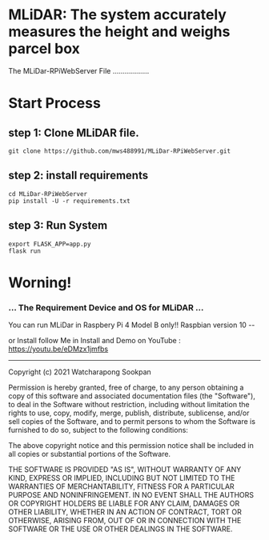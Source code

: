 # MLiDAR: The system accurately measures the height and weighs parcel box
The MLiDar-RPiWebServer File
..................

# Start Process
## step 1: Clone MLiDAR file.
    git clone https://github.com/mws488991/MLiDar-RPiWebServer.git 

## step 2: install requirements
    cd MLiDar-RPiWebServer
    pip install -U -r requirements.txt 

## step 3: Run System
    export FLASK_APP=app.py 
    flask run 

# **Worning!**
   ### ... The Requirement Device and OS for MLiDAR ...
   You can run MLiDar in Raspbery Pi 4 Model B only!! 
   Raspbian version 10 --

or Install follow Me in 
   Install and Demo on YouTube : https://youtu.be/eDMzx1jmfbs 
   
--------------------------------------

Copyright (c) 2021 Watcharapong Sookpan

Permission is hereby granted, free of charge, to any person obtaining a copy
of this software and associated documentation files (the "Software"), to deal
in the Software without restriction, including without limitation the rights
to use, copy, modify, merge, publish, distribute, sublicense, and/or sell
copies of the Software, and to permit persons to whom the Software is
furnished to do so, subject to the following conditions:

The above copyright notice and this permission notice shall be included in all
copies or substantial portions of the Software.

THE SOFTWARE IS PROVIDED "AS IS", WITHOUT WARRANTY OF ANY KIND, EXPRESS OR
IMPLIED, INCLUDING BUT NOT LIMITED TO THE WARRANTIES OF MERCHANTABILITY,
FITNESS FOR A PARTICULAR PURPOSE AND NONINFRINGEMENT. IN NO EVENT SHALL THE
AUTHORS OR COPYRIGHT HOLDERS BE LIABLE FOR ANY CLAIM, DAMAGES OR OTHER
LIABILITY, WHETHER IN AN ACTION OF CONTRACT, TORT OR OTHERWISE, ARISING FROM,
OUT OF OR IN CONNECTION WITH THE SOFTWARE OR THE USE OR OTHER DEALINGS IN THE
SOFTWARE.
